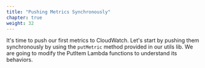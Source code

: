 ```yaml
---
title: "Pushing Metrics Synchronously"
chapter: true
weight: 32
---
```


It's time to push our first metrics to CloudWatch. Let's start by pushing them synchronously by using the `putMetric` method provided in our utils lib. We are going to modify the PutItem Lambda functions to understand its behaviors.
